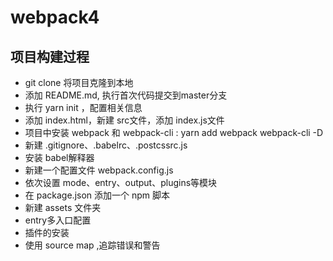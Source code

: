 # webpack4
## 项目构建过程
- git clone 将项目克隆到本地
- 添加 README.md, 执行首次代码提交到master分支
- 执行 yarn init ，配置相关信息
- 添加 index.html，新建 src文件，添加 index.js文件
- 项目中安装 webpack 和 webpack-cli : yarn add webpack webpack-cli -D
- 新建 .gitignore、.babelrc、.postcssrc.js
- 安装 babel解释器
- 新建一个配置文件 webpack.config.js
- 依次设置 mode、entry、output、plugins等模块
- 在 package.json 添加一个 npm 脚本
- 新建 assets 文件夹
- entry多入口配置
- 插件的安装
- 使用 source map ,追踪错误和警告
